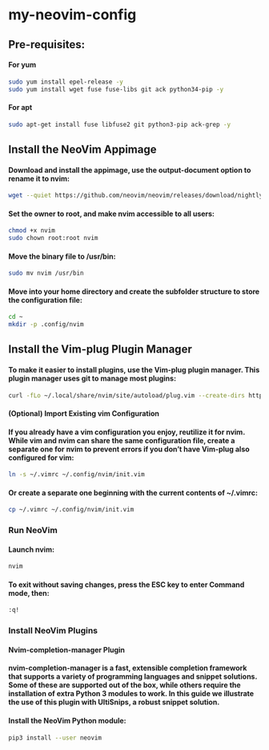 # my-neovim-config

## Pre-requisites:
#### For yum
```bash
sudo yum install epel-release -y
sudo yum install wget fuse fuse-libs git ack python34-pip -y
```
#### For apt
```bash
sudo apt-get install fuse libfuse2 git python3-pip ack-grep -y
```

## Install the NeoVim Appimage
#### Download and install the appimage, use the output-document option to rename it to nvim:

```bash
wget --quiet https://github.com/neovim/neovim/releases/download/nightly/nvim.appimage --output-document nvim
```

#### Set the owner to root, and make nvim accessible to all users:

```bash
chmod +x nvim
sudo chown root:root nvim
```

#### Move the binary file to /usr/bin:

```bash
sudo mv nvim /usr/bin
```

#### Move into your home directory and create the subfolder structure to store the configuration file:

```bash
cd ~
mkdir -p .config/nvim
```

## Install the Vim-plug Plugin Manager

#### To make it easier to install plugins, use the Vim-plug plugin manager. This plugin manager uses git to manage most plugins:

```bash
curl -fLo ~/.local/share/nvim/site/autoload/plug.vim --create-dirs https://raw.githubusercontent.com/junegunn/vim-plug/master/plug.vim
```

#### (Optional) Import Existing vim Configuration

#### If you already have a vim configuration you enjoy, reutilize it for nvim. While vim and nvim can share the same configuration file, create a separate one for nvim to prevent errors if you don’t have Vim-plug also configured for vim:

```bash
ln -s ~/.vimrc ~/.config/nvim/init.vim
```

#### Or create a separate one beginning with the current contents of ~/.vimrc:

```bash
cp ~/.vimrc ~/.config/nvim/init.vim
```

### Run NeoVim

#### Launch nvim:

```bash
nvim
```

#### To exit without saving changes, press the ESC key to enter Command mode, then:

```bash
:q!
```

### Install NeoVim Plugins
#### Nvim-completion-manager Plugin

#### nvim-completion-manager is a fast, extensible completion framework that supports a variety of programming languages and snippet solutions. Some of these are supported out of the box, while others require the installation of extra Python 3 modules to work. In this guide we illustrate the use of this plugin with UltiSnips, a robust snippet solution.

#### Install the NeoVim Python module:

```bash
pip3 install --user neovim
```
